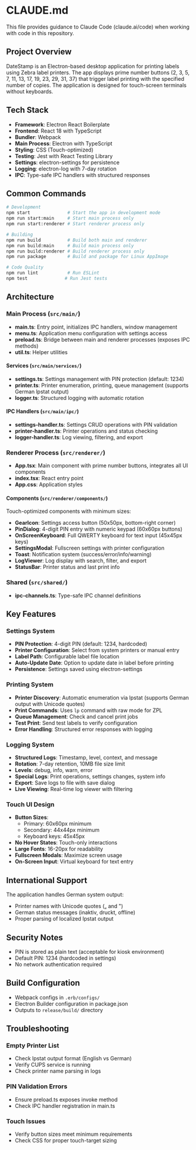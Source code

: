 # CLAUDE.md

This file provides guidance to Claude Code (claude.ai/code) when working with code in this repository.

## Project Overview

DateStamp is an Electron-based desktop application for printing labels using Zebra label printers. The app displays prime number buttons (2, 3, 5, 7, 11, 13, 17, 19, 23, 29, 31, 37) that trigger label printing with the specified number of copies. The application is designed for touch-screen terminals without keyboards.

## Tech Stack

- **Framework**: Electron React Boilerplate
- **Frontend**: React 18 with TypeScript
- **Bundler**: Webpack
- **Main Process**: Electron with TypeScript
- **Styling**: CSS (Touch-optimized)
- **Testing**: Jest with React Testing Library
- **Settings**: electron-settings for persistence
- **Logging**: electron-log with 7-day rotation
- **IPC**: Type-safe IPC handlers with structured responses

## Common Commands

```bash
# Development
npm start              # Start the app in development mode
npm run start:main     # Start main process only
npm run start:renderer # Start renderer process only

# Building
npm run build          # Build both main and renderer
npm run build:main     # Build main process only
npm run build:renderer # Build renderer process only
npm run package        # Build and package for Linux AppImage

# Code Quality
npm run lint           # Run ESLint
npm test              # Run Jest tests
```

## Architecture

### Main Process (`src/main/`)
- **main.ts**: Entry point, initializes IPC handlers, window management
- **menu.ts**: Application menu configuration with settings access
- **preload.ts**: Bridge between main and renderer processes (exposes IPC methods)
- **util.ts**: Helper utilities

#### Services (`src/main/services/`)
- **settings.ts**: Settings management with PIN protection (default: 1234)
- **printer.ts**: Printer enumeration, printing, queue management (supports German lpstat output)
- **logger.ts**: Structured logging with automatic rotation

#### IPC Handlers (`src/main/ipc/`)
- **settings-handler.ts**: Settings CRUD operations with PIN validation
- **printer-handler.ts**: Printer operations and status checking
- **logger-handler.ts**: Log viewing, filtering, and export

### Renderer Process (`src/renderer/`)
- **App.tsx**: Main component with prime number buttons, integrates all UI components
- **index.tsx**: React entry point
- **App.css**: Application styles

#### Components (`src/renderer/components/`)
Touch-optimized components with minimum sizes:
- **GearIcon**: Settings access button (50x50px, bottom-right corner)
- **PinDialog**: 4-digit PIN entry with numeric keypad (60x60px buttons)
- **OnScreenKeyboard**: Full QWERTY keyboard for text input (45x45px keys)
- **SettingsModal**: Fullscreen settings with printer configuration
- **Toast**: Notification system (success/error/info/warning)
- **LogViewer**: Log display with search, filter, and export
- **StatusBar**: Printer status and last print info

### Shared (`src/shared/`)
- **ipc-channels.ts**: Type-safe IPC channel definitions

## Key Features

### Settings System
- **PIN Protection**: 4-digit PIN (default: 1234, hardcoded)
- **Printer Configuration**: Select from system printers or manual entry
- **Label Path**: Configurable label file location
- **Auto-Update Date**: Option to update date in label before printing
- **Persistence**: Settings saved using electron-settings

### Printing System
- **Printer Discovery**: Automatic enumeration via lpstat (supports German output with Unicode quotes)
- **Print Commands**: Uses `lp` command with raw mode for ZPL
- **Queue Management**: Check and cancel print jobs
- **Test Print**: Send test labels to verify configuration
- **Error Handling**: Structured error responses with logging

### Logging System
- **Structured Logs**: Timestamp, level, context, and message
- **Rotation**: 7-day retention, 10MB file size limit
- **Levels**: debug, info, warn, error
- **Special Logs**: Print operations, settings changes, system info
- **Export**: Save logs to file with save dialog
- **Live Viewing**: Real-time log viewer with filtering

### Touch UI Design
- **Button Sizes**: 
  - Primary: 60x60px minimum
  - Secondary: 44x44px minimum
  - Keyboard keys: 45x45px
- **No Hover States**: Touch-only interactions
- **Large Fonts**: 16-20px for readability
- **Fullscreen Modals**: Maximize screen usage
- **On-Screen Input**: Virtual keyboard for text entry

## International Support

The application handles German system output:
- Printer names with Unicode quotes („ and ")
- German status messages (inaktiv, druckt, offline)
- Proper parsing of localized lpstat output

## Security Notes

- PIN is stored as plain text (acceptable for kiosk environment)
- Default PIN: 1234 (hardcoded in settings)
- No network authentication required

## Build Configuration
- Webpack configs in `.erb/configs/`
- Electron Builder configuration in package.json
- Outputs to `release/build/` directory

## Troubleshooting

### Empty Printer List
- Check lpstat output format (English vs German)
- Verify CUPS service is running
- Check printer name parsing in logs

### PIN Validation Errors
- Ensure preload.ts exposes invoke method
- Check IPC handler registration in main.ts

### Touch Issues
- Verify button sizes meet minimum requirements
- Check CSS for proper touch-target sizing